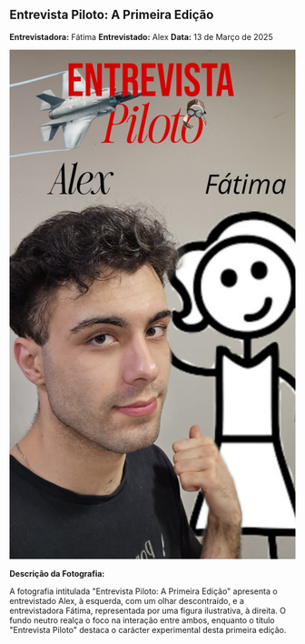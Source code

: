 ## Entrevista Piloto: A Primeira Edição  

**Entrevistadora:** Fátima 
**Entrevistado:** Alex 
**Data:** 13 de Março de 2025  

![Entrevista Piloto](entrevista_piloto.jpeg)  

**Descrição da Fotografia:**

A fotografia intitulada "Entrevista Piloto: A Primeira Edição" apresenta o entrevistado Alex, à esquerda, com um olhar descontraído, e a entrevistadora Fátima, representada por uma figura ilustrativa, à direita. O fundo neutro realça o foco na interação entre ambos, enquanto o título "Entrevista Piloto" destaca o carácter experimental desta primeira edição.


